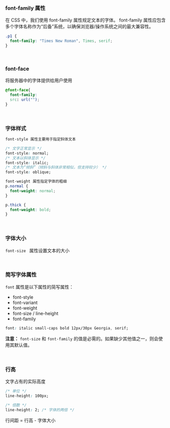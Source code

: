 ### font-family 属性

在 CSS 中，我们使用 font-family 属性规定文本的字体。
font-family 属性应包含多个字体名称作为“后备”系统，以确保浏览器/操作系统之间的最大兼容性。

```css
.p1 {
  font-family: "Times New Roman", Times, serif;
}
```

<br>

### font-face

将服务器中的字体提供给用户使用

```css
@font-face{
  font-family:
  src: url("");
}
```

<br>

### 字体样式

```css
font-style 属性主要用于指定斜体文本

/* 文字正常显示 */
font-style: normal;
/* 文本以斜体显示 */
font-style: italic;
/* 文本为“倾斜”（倾斜与斜体非常相似，但支持较少） */
font-style: oblique;

font-weight 属性指定字体的粗细
p.normal {
  font-weight: normal;
}

p.thick {
  font-weight: bold;
}
```

<br>

### 字体大小

```font-size ``` 属性设置文本的大小


<br>


### 简写字体属性

```font``` 属性是以下属性的简写属性：

- font-style
- font-variant
- font-weight
- font-size / line-height
- font-family

```css
font: italic small-caps bold 12px/30px Georgia, serif;
```

**注意：** ```font-size``` 和 ```font-family``` 的值是必需的。如果缺少其他值之一，则会使用其默认值。

<br>

### 行高

文字占有的实际高度

```css
/* 单位 */
line-height: 100px;

/* 倍数 */
line-height: 2; /* 字体的两倍 */

```

行间距 = 行高 - 字体大小